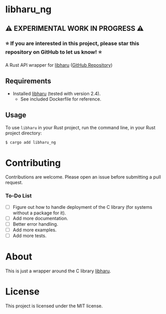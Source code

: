 # libharu_ng

## ⚠️ EXPERIMENTAL WORK IN PROGRESS ⚠️

### ⭐ If you are interested in this project, please star this repository on GitHub to let us know! ⭐

A Rust API wrapper for [libharu](http://libaru.org/) ([GitHub Repository](https://github.com/libharu/libharu))

## Requirements

- Installed [libharu](http://libharu.org/) (tested with version 2.4).
  - See included Dockerfile for reference.

## Usage

To use `libharu` in your Rust project, run the command line, in your Rust project directory:
```bash
$ cargo add libharu_ng
```

# Contributing

Contributions are welcome. Please open an issue before submitting a pull request.

### To-Do List

- [ ] Figure out how to handle deployment of the C library (for systems without a package for it).
- [ ] Add more documentation.
- [ ] Better error handling.
- [ ] Add more examples.
- [ ] Add more tests.

# About

This is just a wrapper around the C library [libharu](http://libharu.org/).

# License

This project is licensed under the MIT license.
